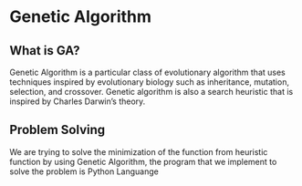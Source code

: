 # Genetic Algorithm

## What is GA?

Genetic Algorithm is a particular class of evolutionary algorithm that uses techniques inspired by evolutionary biology such as inheritance, mutation, selection, and crossover. Genetic algorithm is also a search heuristic that is inspired by Charles Darwin’s theory.


## Problem Solving

We are trying to solve the minimization of the function from heuristic function by using Genetic Algorithm, the program that we implement to solve the problem is Python Languange



